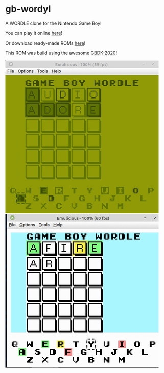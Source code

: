 # gb-wordyl

A WORDLE clone for the Nintendo Game Boy!

You can play it online [here](https://nezza.github.io/gbwordle/)!

Or download ready-made ROMs [here](https://nezza.github.io/gbwordle/roms.html)!

This ROM was build using the awesome [GBDK-2020](https://github.com/gbdk-2020/gbdk-2020)!


![GB-Wordyl gameplay](/info/gb-wordyl_demo.gif)
![GB-Wordyl gameplay](/info/gb-wordyl_demo_cgb.gif)

